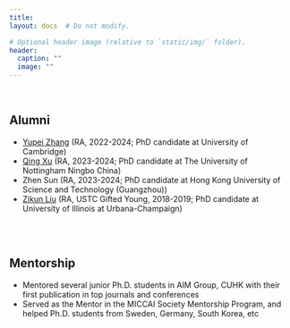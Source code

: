 ```yaml
---
title:
layout: docs  # Do not modify.

# Optional header image (relative to `static/img/` folder).
header:
  caption: ""
  image: ""
---
```


<br>
<h2><b>Alumni</b></h2>
<ul>
<li><a href="https://helenypzhang.github.io/">Yupei Zhang</a> (RA, 2022-2024; PhD candidate at University of Cambridge)</li>
<li><a href="https://scholar.google.com/citations?hl=zh-CN&user=IzA-Ij8AAAAJ&view_op=list_works&authuser=1&sortby=pubdate">Qing Xu</a> (RA, 2023-2024; PhD candidate at The University of Nottingham Ningbo China)</li>
<li>Zhen Sun</a> (RA, 2023-2024; PhD candidate at Hong Kong University of Science and Technology (Guangzhou))</li>
<li><a href="https://zikunliu6.github.io/">Zikun Liu</a> (RA, USTC Gifted Young, 2018-2019; PhD candidate at University of Illinois at Urbana-Champaign)</li>
</ul>
<br>


<br>
<h2><b>Mentorship</b></h2>
<ul>
<li>Mentored several junior Ph.D. students in AIM Group, CUHK with their first publication in top journals and conferences</li>
<li>Served as the Mentor in the MICCAI Society Mentorship Program, and helped Ph.D. students from Sweden, Germany, South Korea, etc</li>
</ul>
<br>
